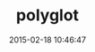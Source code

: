 ---
layout: post
title:  "polyglot"
repo:   "cjheath/polyglot"
date:   2015-02-18 10:46:47
gemurl: http://github.com/cjheath/polyglot
---